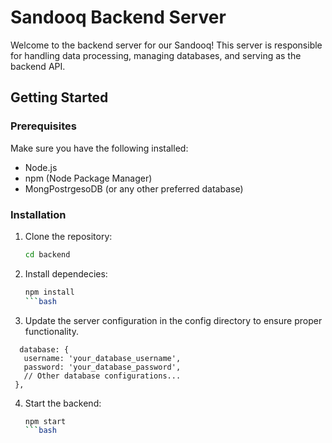 # Sandooq Backend Server

Welcome to the backend server for our Sandooq! This server is responsible for handling data processing, managing databases, and serving as the backend API.

## Getting Started

### Prerequisites

Make sure you have the following installed:

- Node.js
- npm (Node Package Manager)
- MongPostrgesoDB (or any other preferred database)

### Installation

1. Clone the repository:

   ```bash
   cd backend

2. Install dependecies:

   ```bash
   npm install
   ```bash

3. Update the server configuration in the config directory to ensure proper functionality.
 ```
   database: {
    username: 'your_database_username',
    password: 'your_database_password',
    // Other database configurations...
  },
```

4. Start the backend:
   ```bash
   npm start
   ```bash

